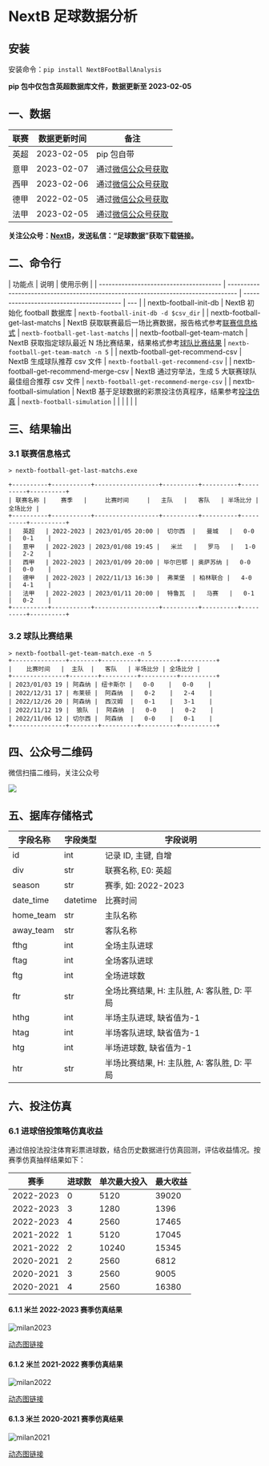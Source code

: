 # NextB 足球数据分析

## 安装

安装命令：`pip install NextBFootBallAnalysis`

**pip 包中仅包含英超数据库文件，数据更新至 2023-02-05**

## 一、数据

| 联赛 | 数据更新时间 | 备注                                  |
| ---- | ------------ | ------------------------------------- |
| 英超 | 2023-02-05   | pip 包自带                            |
| 意甲 | 2023-02-07   | 通过[微信公众号获取](#四公众号二维码) |
| 西甲 | 2023-02-06   | 通过[微信公众号获取](#四公众号二维码) |
| 德甲 | 2022-02-05   | 通过[微信公众号获取](#四公众号二维码) |
| 法甲 | 2023-02-05   | 通过[微信公众号获取](#四公众号二维码) |

**关注公众号：[NextB](#四公众号二维码)，发送私信：“足球数据”获取下载链接。**

## 二、命令行

| 功能点                                 | 说明                                                                              | 使用示例                                 |
| -------------------------------------- | --------------------------------------------------------------------------------- | ---------------------------------------- | --- |
| nextb-football-init-db                 | NextB 初始化 football 数据库                                                      | `nextb-football-init-db -d $csv_dir`     |
| nextb-football-get-last-matchs         | NextB 获取联赛最后一场比赛数据，报告格式参考[联赛信息格式](#31-联赛信息格式)      | `nextb-football-get-last-matchs`         |
| nextb-football-get-team-match          | NextB 获取指定球队最近 N 场比赛结果，结果格式参考[球队比赛结果](#32-球队比赛结果) | `nextb-football-get-team-match -n 5`     |
| nextb-football-get-recommend-csv       | NextB 生成球队推荐 csv 文件                                                       | `nextb-football-get-recommend-csv`       |
| nextb-football-get-recommend-merge-csv | NextB 通过穷举法，生成 5 大联赛球队最佳组合推荐 csv 文件                          | `nextb-football-get-recommend-merge-csv` |
| nextb-football-simulation              | NextB 基于足球数据的彩票投注仿真程序，结果参考[投注仿真](#六投注仿真)             | `nextb-football-simulation`              |
|                                        |                                                                                   |                                          |     |

## 三、结果输出

### 3.1 联赛信息格式

```
> nextb-football-get-last-matchs.exe

+----------+-----------+------------------+----------+----------+----------+----------+
| 联赛名称 |    赛季   |     比赛时间     |   主队   |   客队   | 半场比分 | 全场比分 |
+----------+-----------+------------------+----------+----------+----------+----------+
|   英超   | 2022-2023 | 2023/01/05 20:00 |  切尔西  |   曼城   |   0-0    |   0-1    |
|   意甲   | 2022-2023 | 2023/01/08 19:45 |   米兰   |   罗马   |   1-0    |   2-2    |
|   西甲   | 2022-2023 | 2023/01/09 20:00 | 毕尔巴鄂 | 奥萨苏纳 |   0-0    |   0-0    |
|   德甲   | 2022-2023 | 2022/11/13 16:30 |  弗莱堡  | 柏林联合 |   4-0    |   4-1    |
|   法甲   | 2022-2023 | 2023/01/11 20:00 |  特鲁瓦  |   马赛   |   0-1    |   0-2    |
+----------+-----------+------------------+----------+----------+----------+----------+
```

### 3.2 球队比赛结果

```
> nextb-football-get-team-match.exe -n 5
+---------------+--------+----------+----------+----------+
|    比赛时间   |  主队  |   客队   | 半场比分 | 全场比分 |
+---------------+--------+----------+----------+----------+
| 2023/01/03 19 | 阿森纳 | 纽卡斯尔 |   0-0    |   0-0    |
| 2022/12/31 17 | 布莱顿 |  阿森纳  |   0-2    |   2-4    |
| 2022/12/26 20 | 阿森纳 |  西汉姆  |   0-1    |   3-1    |
| 2022/11/12 19 |  狼队  |  阿森纳  |   0-0    |   0-2    |
| 2022/11/06 12 | 切尔西 |  阿森纳  |   0-0    |   0-1    |
+---------------+--------+----------+----------+----------+
```

## 四、公众号二维码

微信扫描二维码，关注公众号

![](./pictures/gongzhonghao.jpg)

## 五、据库存储格式

| 字段名称  | 字段类型 | 字段说明                                    |
| --------- | -------- | ------------------------------------------- |
| id        | int      | 记录 ID, 主键, 自增                         |
| div       | str      | 联赛名称, E0: 英超                          |
| season    | str      | 赛季, 如: 2022-2023                         |
| date_time | datetime | 比赛时间                                    |
| home_team | str      | 主队名称                                    |
| away_team | str      | 客队名称                                    |
| fthg      | int      | 全场主队进球                                |
| ftag      | int      | 全场客队进球                                |
| ftg       | int      | 全场进球数                                  |
| ftr       | str      | 全场比赛结果, H: 主队胜, A: 客队胜, D: 平局 |
| hthg      | int      | 半场主队进球, 缺省值为-1                    |
| htag      | int      | 半场客队进球, 缺省值为-1                    |
| htg       | int      | 半场进球数, 缺省值为-1                      |
| htr       | str      | 半场比赛结果, H: 主队胜, A: 客队胜, D: 平局 |

## 六、投注仿真

### 6.1 进球倍投策略仿真收益

通过倍投法投注体育彩票进球数，结合历史数据进行仿真回测，评估收益情况。按赛季仿真抽样结果如下：

| 赛季      | 进球数 | 单次最大投入 | 最大收益 |
| --------- | ------ | ------------ | -------- |
| 2022-2023 | 0      | 5120         | 39020    |
| 2022-2023 | 3      | 1280         | 1396     |
| 2022-2023 | 4      | 2560         | 17465    |
| 2021-2022 | 1      | 5120         | 17045    |
| 2021-2022 | 2      | 10240        | 15345    |
| 2020-2021 | 2      | 2560         | 6812     |
| 2020-2021 | 3      | 2560         | 9005     |
| 2020-2021 | 4      | 2560         | 16380    |

#### 6.1.1 米兰 2022-2023 赛季仿真结果

![milan2023](./pictures/milan2023.png)

[动态图链接](https://public.flourish.studio/visualisation/12772883/)

#### 6.1.2 米兰 2021-2022 赛季仿真结果

![milan2022](./pictures/milan2022.png)

[动态图链接](https://public.flourish.studio/visualisation/12772833/)

#### 6.1.3 米兰 2020-2021 赛季仿真结果

![milan2021](./pictures/milan2021.png)

[动态图链接](https://public.flourish.studio/visualisation/12772865/)
